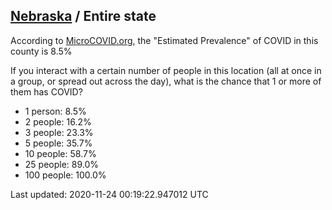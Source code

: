 
## [Nebraska](/united-states/nebraska) / Entire state

According to [MicroCOVID.org](http://microcovid.org),
the "Estimated Prevalence" of COVID in this county is 8.5%

If you interact with a certain number of people in this location
(all at once in a group, or spread out across the day), what is the chance that
1 or more of them has COVID?

- 1 person: 8.5%
- 2 people: 16.2%
- 3 people: 23.3%
- 5 people: 35.7%
- 10 people: 58.7%
- 25 people: 89.0%
- 100 people: 100.0%

Last updated: 2020-11-24 00:19:22.947012 UTC
